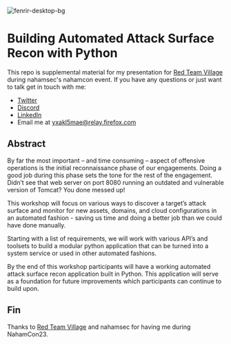 ![fenrir-desktop-bg](https://user-images.githubusercontent.com/8293038/133816238-7152221b-c37d-46ca-831d-ff636178f44f.png)

# Building Automated Attack Surface Recon with Python

This repo is supplemental material for my presentation for [Red Team Village](https://redteamvillage.io) during nahamsec's nahamcon event. If you have any questions or just want to talk get in touch with me:

- [Twitter](https://twitter.com/cwolff411)
- [Discord](https://discordapp.com/users/354713402733494283)
- [LinkedIn](https://linkedin.com/in/corywolff)
- Email me at yxakl5mae@relay.firefox.com

## Abstract
By far the most important – and time consuming – aspect of offensive operations is the initial reconnaissance phase of our engagements. Doing a good job during this phase sets the tone for the rest of the engagement. Didn’t see that web server on port 8080 running an outdated and vulnerable version of Tomcat? You done messed up!

This workshop will focus on various ways to discover a target’s attack surface and monitor for new assets, domains, and cloud configurations in an automated fashion - saving us time and doing a better job than we could have done manually.

Starting with a list of requirements, we will work with various API’s and toolsets to build a modular python application that can be turned into a system service or used in other automated fashions.

By the end of this workshop participants will have a working automated attack surface recon application built in Python. This application will serve as a foundation for future improvements which participants can continue to build upon.

## Fin
Thanks to [Red Team Village](https://redteamvillage.io) and nahamsec for having me during NahamCon23.